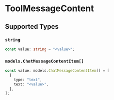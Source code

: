 # ToolMessageContent


## Supported Types

### `string`

```typescript
const value: string = "<value>";
```

### `models.ChatMessageContentItem[]`

```typescript
const value: models.ChatMessageContentItem[] = [
  {
    type: "text",
    text: "<value>",
  },
];
```

